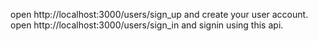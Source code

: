 open http://localhost:3000/users/sign_up and create your user account.
open http://localhost:3000/users/sign_in and signin using this api.
